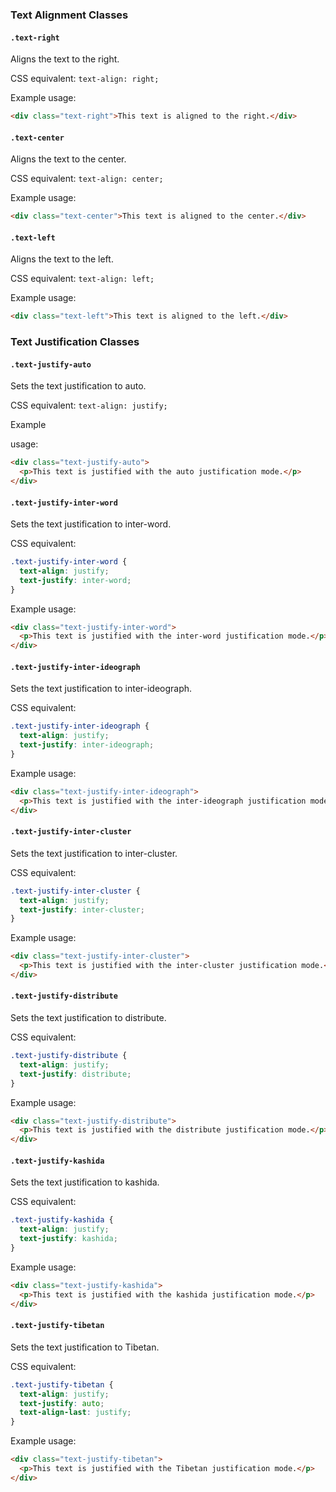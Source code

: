 ### Text Alignment Classes

#### `.text-right`

Aligns the text to the right.

CSS equivalent: `text-align: right;`

Example usage:
```html
<div class="text-right">This text is aligned to the right.</div>
```

#### `.text-center`

Aligns the text to the center.

CSS equivalent: `text-align: center;`

Example usage:
```html
<div class="text-center">This text is aligned to the center.</div>
```

#### `.text-left`

Aligns the text to the left.

CSS equivalent: `text-align: left;`

Example usage:
```html
<div class="text-left">This text is aligned to the left.</div>
```

### Text Justification Classes

#### `.text-justify-auto`

Sets the text justification to auto.

CSS equivalent: `text-align: justify;`

Example

 usage:
```html
<div class="text-justify-auto">
  <p>This text is justified with the auto justification mode.</p>
</div>
```

#### `.text-justify-inter-word`

Sets the text justification to inter-word.

CSS equivalent:
```css
.text-justify-inter-word {
  text-align: justify;
  text-justify: inter-word;
}
```

Example usage:
```html
<div class="text-justify-inter-word">
  <p>This text is justified with the inter-word justification mode.</p>
</div>
```

#### `.text-justify-inter-ideograph`

Sets the text justification to inter-ideograph.

CSS equivalent:
```css
.text-justify-inter-ideograph {
  text-align: justify;
  text-justify: inter-ideograph;
}
```

Example usage:
```html
<div class="text-justify-inter-ideograph">
  <p>This text is justified with the inter-ideograph justification mode.</p>
</div>
```

#### `.text-justify-inter-cluster`

Sets the text justification to inter-cluster.

CSS equivalent:
```css
.text-justify-inter-cluster {
  text-align: justify;
  text-justify: inter-cluster;
}
```

Example usage:
```html
<div class="text-justify-inter-cluster">
  <p>This text is justified with the inter-cluster justification mode.</p>
</div>
```

#### `.text-justify-distribute`

Sets the text justification to distribute.

CSS equivalent:
```css
.text-justify-distribute {
  text-align: justify;
  text-justify: distribute;
}
```

Example usage:
```html
<div class="text-justify-distribute">
  <p>This text is justified with the distribute justification mode.</p>
</div>
```

#### `.text-justify-kashida`

Sets the text justification to kashida.

CSS equivalent:
```css
.text-justify-kashida {
  text-align: justify;
  text-justify: kashida;
}
```

Example usage:
```html
<div class="text-justify-kashida">
  <p>This text is justified with the kashida justification mode.</p>
</div>
```

#### `.text-justify-tibetan`

Sets the text justification to Tibetan.

CSS equivalent:
```css
.text-justify-tibetan {
  text-align: justify;
  text-justify: auto;
  text-align-last: justify;
}
```

Example usage:
```html
<div class="text-justify-tibetan">
  <p>This text is justified with the Tibetan justification mode.</p>
</div>
```

